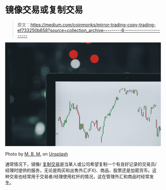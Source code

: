 # 镜像交易或复制交易

> 原文：<https://medium.com/coinmonks/mirror-trading-copy-trading-ef733250b658?source=collection_archive---------8----------------------->

![](img/961b1103ca477e178418bc4eaf6103a4.png)

Photo by [M. B. M.](https://unsplash.com/@m_b_m?utm_source=medium&utm_medium=referral) on [Unsplash](https://unsplash.com?utm_source=medium&utm_medium=referral)

通常情况下，镜像/ [复制交易](/coinmonks/top-10-crypto-copy-trading-platforms-for-beginners-d0c37c7d698c)是当某人或公司希望复制一个有良好记录的交易员/经理时提供的服务，无论是购买和出售外汇(FX)、商品、股票还是加密货币。这种交易也经常用于交易者/经理使用杠杆的情况，这在管理外汇和商品时经常发生。